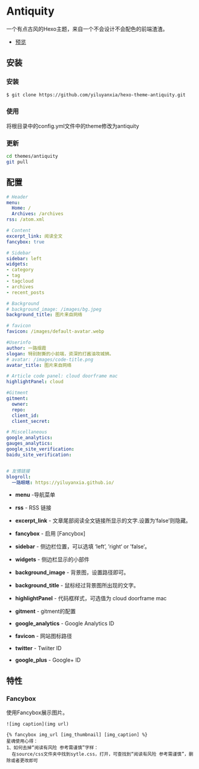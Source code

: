 # Antiquity

一个有点古风的Hexo主题，来自一个不会设计不会配色的前端渣渣。
- [预览](https://yiluyanxia.site)

## 安装

### 安装

``` bash
$ git clone https://github.com/yiluyanxia/hexo-theme-antiquity.git
```

### 使用
将根目录中的config.yml文件中的theme修改为antiquity

### 更新

``` bash
cd themes/antiquity
git pull
```
## 配置
``` yml
# Header
menu:
  Home: /
  Archives: /archives
rss: /atom.xml

# Content
excerpt_link: 阅读全文
fancybox: true

# Sidebar
sidebar: left
widgets:
- category
- tag
- tagcloud
- archives
- recent_posts

# Background
# background_image: /images/bg.jpeg
background_title: 图片来自网络

# favicon
favicon: /images/default-avatar.webp

#Userinfo
author: 一路烟霞
slogan: 特别耐撕的小前端，资深的打酱油攻城狮。
# avatar: /images/code-title.png
avatar_title: 图片来自网络

# Article code panel: cloud doorframe mac
highlightPanel: cloud

#Gitment
gitment:
  owner: 
  repo: 
  client_id: 
  client_secret: 

# Miscellaneous
google_analytics:
gauges_analytics:
google_site_verification: 
baidu_site_verification: 


# 友情链接
blogroll:
  一路眼瞎: https://yiluyanxia.github.io/
```
- **menu** -导航菜单
- **rss** - RSS 链接
- **excerpt_link** - 文章尾部阅读全文链接所显示的文字.设置为‘false’则隐藏。
- **fancybox** - 启用 [Fancybox]
- **sidebar** - 侧边栏位置，可以选填 ‘left’, ’right‘ or ’false‘。
- **widgets** - 侧边栏显示的小部件
- **background_image** - 背景图，设置路径即可。
- **background_title** - 鼠标经过背景图所出现的文字。
- **highlightPanel** - 代码框样式，可选值为 cloud doorframe mac
- **gitment** - gitment的配置

- **google_analytics** - Google Analytics ID
- **favicon** - 网站图标路径
- **twitter** - Twiiter ID
- **google_plus** - Google+ ID

## 特性

### Fancybox
使用Fancybox展示图片。
```
![img caption](img url)

{% fancybox img_url [img_thumbnail] [img_caption] %}
星魂使用心得：
1、如何去掉“阅读有风险 参考需谨慎”字样：
  在source/css文件夹中找到sytle.css，打开，可查找到“阅读有风险 参考需谨慎”，删除或者更改即可
```
